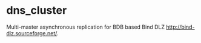 # dns_cluster

Multi-master asynchronous replication for BDB based Bind DLZ http://bind-dlz.sourceforge.net/.
